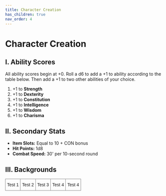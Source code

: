 ```yaml
---
title: Character Creation
has_children: true
nav_order: 4
---
```


# Character Creation

## I. Ability Scores
All ability scores begin at +0. Roll a d6 to add a +1 to ability according to the table below. Then add a +1 to two other abilities of your choice.
1. +1 to **Strength**
2. +1 to **Dexterity**
3. +1 to **Constitution**
4. +1 to **Intelligence**
5. +1 to **Wisdom**
6. +1 to **Charisma**

## II. Secondary Stats
- **Item Slots:** Equal to 10 + CON bonus
- **Hit Points:** 1d8
- **Combat Speed:** 30' per 10-second round

## III. Backgrounds
<style type="text/css">
.tg  {border-collapse:collapse;border-spacing:0;}
.tg td{border-color:black;border-style:solid;border-width:1px;font-family:Arial, sans-serif;font-size:14px;
  overflow:hidden;padding:10px 5px;word-break:normal;}
.tg th{border-color:black;border-style:solid;border-width:1px;font-family:Arial, sans-serif;font-size:14px;
  font-weight:normal;overflow:hidden;padding:10px 5px;word-break:normal;}
.tg .tg-0pky{border-color:inherit;text-align:left;vertical-align:top}
</style>
<table class="tg">
<thead>
  <tr>
    <th class="tg-0pky">Test 1</th>
    <th class="tg-0pky">Test 2</th>
    <th class="tg-0pky">Test 3</th>
    <th class="tg-0pky">Test 4</th>
    <th class="tg-0pky">Test 4</th>
  </tr>
</thead>
